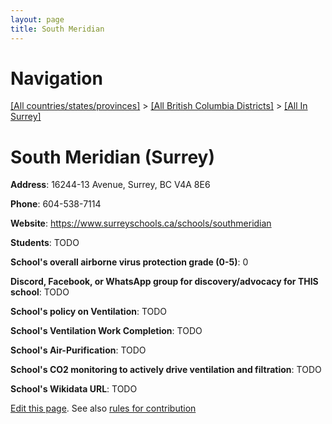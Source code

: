 ```yaml
---
layout: page
title: South Meridian
---
```

# Navigation

[[All countries/states/provinces]](../../..) > [[All British Columbia Districts]](../..) > [[All In Surrey]](..)

# South Meridian (Surrey)

**Address**: 16244-13 Avenue, Surrey, BC V4A 8E6

**Phone**: 604-538-7114

**Website**: <https://www.surreyschools.ca/schools/southmeridian>

**Students**: TODO

**School's overall airborne virus protection grade (0-5)**: 0

**Discord, Facebook, or WhatsApp group for discovery/advocacy for THIS school**: TODO

**School's policy on Ventilation**: TODO

**School's Ventilation Work Completion**: TODO

**School's Air-Purification**: TODO

**School's CO2 monitoring to actively drive ventilation and filtration**: TODO

**School's Wikidata URL**: TODO


[Edit this page](https://github.com/ventilate-schools/BC/edit/main/./Surrey/South_Meridian.md). See also [rules for contribution](../../../contribution-rules/)